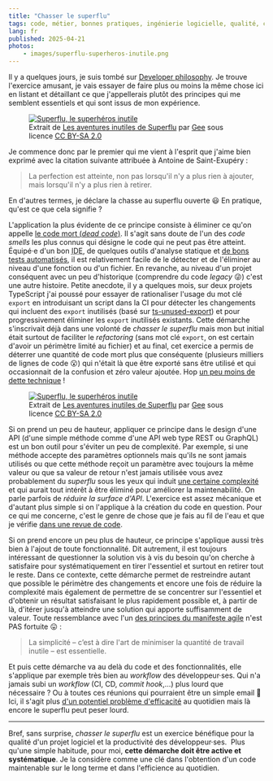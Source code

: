 ```yaml
---
title: "Chasser le superflu"
tags: code, métier, bonnes pratiques, ingénierie logicielle, qualité, complexité, dette technique
lang: fr
published: 2025-04-21
photos:
    - images/superflu-superheros-inutile.png
---
```


Il y a quelques jours, je suis tombé sur [Developer
philosophy](https://qntm.org/devphilo). Je trouve l'exercice amusant, je vais
essayer de faire plus ou moins la même chose ici en listant et détaillant ce que
j'appellerais plutôt des principes qui me semblent essentiels et qui sont issus
de mon expérience.

<figure class="object-center bordered">
  <a href="/images/superflu-superheros-inutile.png">
    <img loading="lazy" src="/images/660x/superflu-superheros-inutile.png" alt="Superflu, le superhéros inutile">
  </a>
  <footer>Extrait de <a href="https://editions.ptilouk.net/superflu/">Les aventures inutiles de Superflu</a> par <a href="https://ptilouk.net/">Gee</a> sous licence <a href="https://creativecommons.org/licenses/by-sa/2.0/fr/">CC BY-SA 2.0</a></footer>
</figure>

Je commence donc par le premier qui me vient à l'esprit que j'aime bien exprimé
avec la citation suivante attribuée à Antoine de Saint-Exupéry :

> La perfection est atteinte, non pas lorsqu'il n'y a plus rien à ajouter, mais
> lorsqu'il n'y a plus rien à retirer.

En d'autres termes, je déclare la chasse au superflu ouverte 😃
En pratique, qu'est ce que cela signifie ?

L'application la plus évidente de ce principe consiste à éliminer ce qu'on
appelle [le code mort (_dead code_)](https://refactoring.guru/smells/dead-code).
Il s'agit sans doute de l'un des _code smells_ les plus connus qui désigne le code
qui ne peut pas être atteint. Équipé·e d'un bon <abbr title="Environnement de
développement intégré">IDE</abbr>, de quelques outils d'analyse statique et [de
bons tests automatisés](/post/bon-test-unitaire-integration-fonctionnel/), il
est relativement facile de le détecter et de l'éliminer au niveau d'une fonction
ou d'un fichier. En revanche, au niveau d'un projet conséquent avec un peu
d'historique (comprendre du code _legacy_ 😜) c'est une autre histoire. Petite
anecdote, il y a quelques mois, sur deux projets TypeScript j'ai poussé pour
essayer de rationaliser l'usage du mot clé `export` en introduisant un script
dans la CI pour détecter les changements qui incluent des `export` inutilisés
(basé sur [ts-unused-export](https://www.npmjs.com/package/ts-unused-exports))
et pour progressivement éliminer les `export` inutilisés existants. Cette
démarche s'inscrivait déjà dans une volonté de _chasser le superflu_ mais mon but
initial était surtout de faciliter le _refactoring_ (sans mot clé `export`, on
est certain d'avoir un périmètre limité au fichier) et au final, cet exercice
a permis de déterrer une quantité de code mort plus que conséquente (plusieurs
milliers de lignes de code 😮) qui n'était là que être exporté sans être
utilisé et qui occasionnait de la confusion et zéro valeur ajoutée. Hop [un peu
moins de dette technique](/post/dette-technique-partie-tetris/) !


<figure class="object-center bordered">
  <a href="/images/superflu-manque-rien.png">
    <img loading="lazy" src="/images/660x/superflu-manque-rien.png" alt="Superflu, le superhéros inutile">
  </a>
  <footer>Extrait de <a href="https://editions.ptilouk.net/superflu/">Les aventures inutiles de Superflu</a> par <a href="https://ptilouk.net/">Gee</a> sous licence <a href="https://creativecommons.org/licenses/by-sa/2.0/fr/">CC BY-SA 2.0</a></footer>
</figure>

Si on prend un peu de hauteur, appliquer ce principe dans le design d'une API
(d'une simple méthode comme d'une API web type REST ou GraphQL) est un bon outil
pour s'éviter un peu de complexité. Par exemple, si une méthode accepte des
paramètres optionnels mais qu'ils ne sont jamais utilisés ou que cette méthode
reçoit un paramètre avec toujours la même valeur ou que sa valeur de retour
n'est jamais utilisée vous avez probablement du _superflu_ sous les yeux qui
induit [une certaine complexité](/post/complexite-charge-cognitive/) et qui
aurait tout intérêt à être éliminé pour améliorer la maintenabilité. On parle
parfois de _réduire la surface d'API_. L'exercice est assez mécanique et
d'autant plus simple si on l'applique à la création du code en question. Pour ce
qui me concerne, c'est le genre de chose que je fais au fil de l'eau et que je
vérifie [dans une revue de code](/post/vertus-revue-de-code/).

Si on prend encore un peu plus de hauteur, ce principe s'applique aussi très
bien à l'ajout de toute fonctionnalité. Dit autrement, il est toujours
intéressant de questionner la solution vis à vis du besoin qu'on cherche à
satisfaire pour systématiquement en tirer l'essentiel et surtout en retirer tout le
reste. Dans ce contexte, cette démarche permet de restreindre autant que
possible le périmètre des changements et encore une fois de réduire la
complexité mais également de permettre de se concentrer sur l'essentiel et
d'obtenir un résultat satisfaisant le plus rapidement possible et, à partir de
là, d'itérer jusqu'à atteindre une solution qui apporte suffisamment de valeur.
Toute ressemblance avec l'un [des principes du manifeste
agile](https://agilemanifesto.org/iso/fr/principles.html) n'est PAS fortuite
😛 :

> La simplicité – c’est à dire l'art de minimiser la quantité de travail
> inutile – est essentielle.

Et puis cette démarche va au delà du code et des fonctionnalités, elle
s'applique par exemple très bien au _workflow_ des développeur·ses. Qui n'a
jamais subi un _workflow_ (CI, CD, _commit hook_,…) plus lourd que nécessaire ?
Ou à toutes ces réunions qui pourraient être un simple email 🫠 Ici, il s'agit
plus [d'un potentiel problème
d'efficacité](/post/maximiser-efficacite-developpeurs/) au quotidien mais là
encore le superflu peut peser lourd.

---

Bref, sans surprise, _chasser le superflu_ est un exercice bénéfique pour la
qualité d'un projet logiciel et la productivité des développeur·ses.  Plus
qu'une simple habitude, pour moi, **cette démarche doit être active et
systématique**. Je la considère comme une clé dans l'obtention d'un code
maintenable sur le long terme et dans l'efficience au quotidien.
